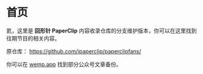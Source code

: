 # 首页

氦，这里是 **回形针 PaperClip** 内容收录仓库的分支维护版本，你可以在这里找到往期节目的相关内容。

原仓库： https://github.com/ipaperclip/paperclipfans/

你可以在 [wemp.app](https://wemp.app/accounts/1d9ae7b3-ca58-4370-bd6a-9dd318e8c83a) 找到部分公众号文章备份。